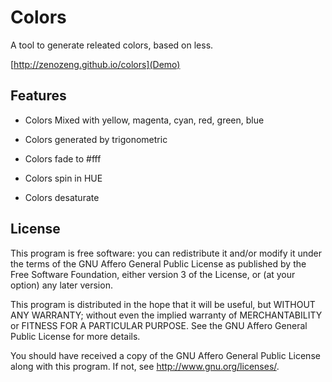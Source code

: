 # Colors

A tool to generate releated colors, based on less.

[http://zenozeng.github.io/colors](Demo)

## Features

- Colors Mixed with yellow, magenta, cyan, red, green, blue

- Colors generated by trigonometric

- Colors fade to #fff

- Colors spin in HUE

- Colors desaturate

## License

This program is free software: you can redistribute it and/or modify it under the terms of the GNU Affero General Public License as published by the Free Software Foundation, either version 3 of the License, or (at your option) any later version.

This program is distributed in the hope that it will be useful, but WITHOUT ANY WARRANTY; without even the implied warranty of MERCHANTABILITY or FITNESS FOR A PARTICULAR PURPOSE. See the GNU Affero General Public License for more details.

You should have received a copy of the GNU Affero General Public License along with this program. If not, see http://www.gnu.org/licenses/.
